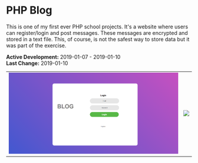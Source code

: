 # PHP Blog
This is one of my first ever PHP school projects. It's a website where users can register/login and post messages. These messages are encrypted and stored in a text file. This, of course, is not the safest way to store data but it was part of the exercise.

**Active Development:** 2019-01-07 - 2019-01-10<br>
**Last Change:** 2019-01-10<br>

| | |
| :---: | :---: |
| ![](/Screenshots/1-Login.png) | ![](/Screenshots/.png) |
    
